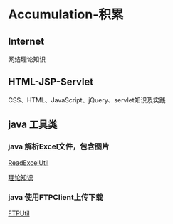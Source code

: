 # Accumulation-积累
## Internet
网络理论知识
## HTML-JSP-Servlet
CSS、HTML、JavaScript、jQuery、servlet知识及实践
## java 工具类
### java 解析Excel文件，包含图片
[ReadExcelUtil](https://github.com/CrazyFlypig/Accumulation/blob/master/java-util/src/main/java/ReadExcelClass.java)

[理论知识](https://github.com/CrazyFlypig/Accumulation/blob/master/java-util/theory/Java%E8%A7%A3%E6%9E%90Excel%E6%96%87%E4%BB%B6.md)

### java 使用FTPClient上传下载
[FTPUtil](https://github.com/CrazyFlypig/Accumulation/blob/master/java-util/src/main/java/FTPActionClass.java)
